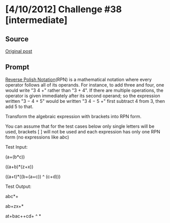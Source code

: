 # [4/10/2012] Challenge #38 [intermediate]

## Source

[Original post](https://old.reddit.com/r/dailyprogrammer/comments/s2na8/4102012_challenge_38_intermediate/)

## Prompt

[Reverse Polish Notation](http://en.wikipedia.org/wiki/Reverse_Polish_notation)(RPN) is a mathematical notation where every operator follows all of its operands. For instance, to add three and four, one would write "3 4 +" rather than "3 + 4". If there are multiple operations, the operator is given immediately after its second operand; so the expression written "3 − 4 + 5" would be written "3 4 − 5 +" first subtract 4 from 3, then add 5 to that.

Transform the algebraic expression with brackets into RPN form.

You can assume that for the test cases below only single letters will be used, brackets [ ] will not be used and each expression has only one RPN form (no expressions like a*b*c)

Test Input:

(a+(b*c))

((a+b)*(z+x))

((a+t)*((b+(a+c)) ^ (c+d)))



Test Output:

abc*+

ab+zx+*

at+bac++cd+ ^ *

